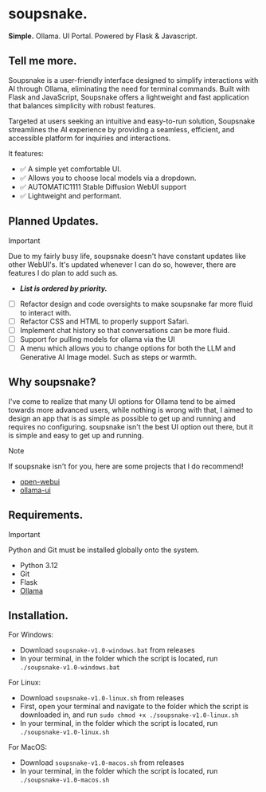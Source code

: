 # soupsnake. 
<b>Simple.</b> Ollama. UI Portal. Powered by Flask &amp; Javascript.
## Tell me more.
Soupsnake is a user-friendly interface designed to simplify interactions with AI through Ollama, eliminating the need for terminal commands. Built with Flask and JavaScript, Soupsnake offers a lightweight and fast application that balances simplicity with robust features.

Targeted at users seeking an intuitive and easy-to-run solution, Soupsnake streamlines the AI experience by providing a seamless, efficient, and accessible platform for inquiries and interactions.

It features:
- :white_check_mark: A simple yet comfortable UI.
- :white_check_mark: Allows you to choose local models via a dropdown.
- :white_check_mark: AUTOMATIC1111 Stable Diffusion WebUI support
- :white_check_mark: Lightweight and performant.


## Planned Updates.
> [!IMPORTANT]
Due to my fairly busy life, soupsnake doesn't have constant updates like other WebUI's. It's updated whenever I can do so, however, there are features I do plan to add such as.

- <b><i>List is ordered by priority.</b></i>

- [ ] Refactor design and code oversights to make soupsnake far more fluid to interact with.
- [ ] Refactor CSS and HTML to properly support Safari.
- [ ] Implement chat history so that conversations can be more fluid.
- [ ] Support for pulling models for ollama via the UI
- [ ] A menu which allows you to change options for both the LLM and Generative AI Image model. Such as steps or warmth.

## Why soupsnake?
I've come to realize that many UI options for Ollama tend to be aimed towards more advanced users, while nothing is wrong with that, I aimed to design an app that is as simple as possible to get up and running and requires no configuring. soupsnake isn't the best UI option out there, but it is simple and easy to get up and running.

> [!NOTE]
If soupsnake isn't for you, here are some projects that I do recommend! 
- [open-webui](https://github.com/open-webui/open-webui)
- [ollama-ui](https://github.com/ollama-ui/ollama-ui)


## Requirements.
> [!IMPORTANT]
Python and Git must be installed globally onto the system.
- Python 3.12
- Git
- Flask
- [Ollama](https://ollama.com/)
## Installation.
For Windows:
- Download `soupsnake-v1.0-windows.bat` from releases
- In your terminal, in the folder which the script is located, run `./soupsnake-v1.0-windows.bat`

For Linux:
- Download `soupsnake-v1.0-linux.sh` from releases
- First, open your terminal and navigate to the folder which the script is downloaded in, and run `sudo chmod +x ./soupsnake-v1.0-linux.sh`
- In your terminal, in the folder which the script is located, run `./soupsnake-v1.0-linux.sh`

For MacOS:
- Download `soupsnake-v1.0-macos.sh` from releases
- In your terminal, in the folder which the script is located, run `./soupsnake-v1.0-macos.sh`

